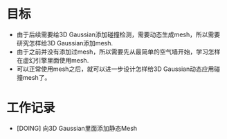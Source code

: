 # 目标
- 由于后续需要给3D Gaussian添加碰撞检测，需要动态生成mesh，所以需要研究怎样给3D Gaussian添加mesh.
- 由于之前并没有添加过mesh，所以需要先从最简单的空气墙开始，学习怎样在虚幻引擎里面使用mesh.
- 可以正常使用mesh之后，就可以进一步设计怎样给3D Gaussian动态应用碰撞mesh了。

# 工作记录
- [DOING] 向3D Gaussian里面添加静态Mesh
